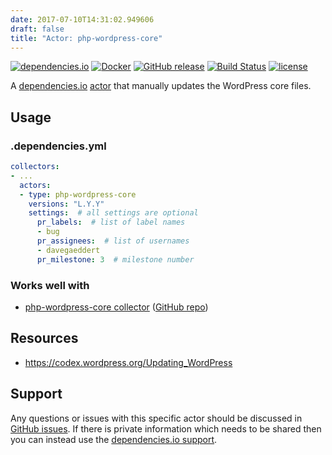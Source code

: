 ```yaml
---
date: 2017-07-10T14:31:02.949606
draft: false
title: "Actor: php-wordpress-core"
---
```



[![dependencies.io](https://img.shields.io/badge/dependencies.io-actor-3DA4E9.svg)](https://www.dependencies.io/docs/actors/)
[![Docker](https://img.shields.io/badge/dockerhub-actor--php--wordpress--core-22B8EB.svg)](https://hub.docker.com/r/dependencies/actor-php-wordpress-core/)
[![GitHub release](https://img.shields.io/github/release/dependencies-io/actor-php-wordpress-core.svg)](https://github.com/dependencies-io/actor-php-wordpress-core/releases)
[![Build Status](https://travis-ci.org/dependencies-io/actor-php-wordpress-core.svg?branch=master)](https://travis-ci.org/dependencies-io/actor-php-wordpress-core)
[![license](https://img.shields.io/github/license/dependencies-io/actor-php-wordpress-core.svg)](https://github.com/dependencies-io/actor-php-wordpress-core/blob/master/LICENSE)

A [dependencies.io](https://www.dependencies.io)
[actor](https://www.dependencies.io/docs/actors/)
that manually updates the WordPress core files.

## Usage

### .dependencies.yml

```yaml
collectors:
- ...
  actors:
  - type: php-wordpress-core
    versions: "L.Y.Y"
    settings:  # all settings are optional
      pr_labels:  # list of label names
      - bug
      pr_assignees:  # list of usernames
      - davegaeddert
      pr_milestone: 3  # milestone number
```

### Works well with

- [php-wordpress-core collector](https://www.dependencies.io/docs/collectors/php-wordpress-core/) ([GitHub repo](https://github.com/dependencies-io/collector-php-wordpress-core/))


## Resources

- https://codex.wordpress.org/Updating_WordPress

## Support

Any questions or issues with this specific actor should be discussed in [GitHub
issues](https://github.com/dependencies-io/actor-php-wordpress-core/issues). If there is
private information which needs to be shared then you can instead use the
[dependencies.io support](https://app.dependencies.io/support).
